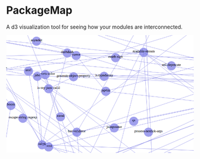 # PackageMap
A d3 visualization tool for seeing how your modules are interconnected. 

![Alt text](assets/sample.png?raw=true "An example diagram that maps out npm's request module")